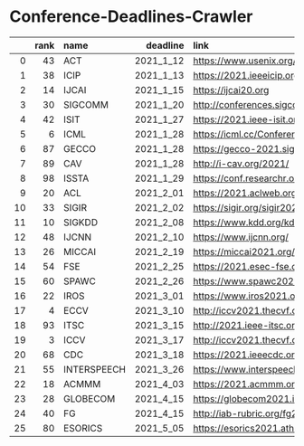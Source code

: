 # Conference-Deadlines-Crawler

|    |   rank | name        |   deadline | link                                         |
|---:|-------:|:------------|-----------:|:---------------------------------------------|
|  0 |     43 | ACT         |  2021_1_12 | https://www.usenix.org/conference/atc21      |
|  1 |     38 | ICIP        |  2021_1_13 | https://2021.ieeeicip.org/Default.asp        |
|  2 |     14 | IJCAI       |  2021_1_15 | https://ijcai20.org                          |
|  3 |     30 | SIGCOMM     |  2021_1_20 | http://conferences.sigcomm.org/sigcomm/2021/ |
|  4 |     42 | ISIT        |  2021_1_27 | https://2021.ieee-isit.org/                  |
|  5 |      6 | ICML        |  2021_1_28 | https://icml.cc/Conferences/2021             |
|  6 |     87 | GECCO       |  2021_1_28 | https://gecco-2021.sigevo.org                |
|  7 |     89 | CAV         |  2021_1_28 | http://i-cav.org/2021/                       |
|  8 |     98 | ISSTA       |  2021_1_29 | https://conf.researchr.org/home/issta-2021   |
|  9 |     20 | ACL         |  2021_2_01 | https://2021.aclweb.org/                     |
| 10 |     33 | SIGIR       |  2021_2_02 | https://sigir.org/sigir2021/                 |
| 11 |     10 | SIGKDD      |  2021_2_08 | https://www.kdd.org/kdd2021/                 |
| 12 |     48 | IJCNN       |  2021_2_10 | https://www.ijcnn.org/                       |
| 13 |     26 | MICCAI      |  2021_2_19 | https://miccai2021.org/en/                   |
| 14 |     54 | FSE         |  2021_2_25 | https://2021.esec-fse.org/                   |
| 15 |     60 | SPAWC       |  2021_2_26 | https://www.spawc2021.com/                   |
| 16 |     22 | IROS        |  2021_3_01 | https://www.iros2021.org/                    |
| 17 |      4 | ECCV        |  2021_3_10 | http://iccv2021.thecvf.com/                  |
| 18 |     93 | ITSC        |  2021_3_15 | http://2021.ieee-itsc.org/                   |
| 19 |      3 | ICCV        |  2021_3_17 | http://iccv2021.thecvf.com/home              |
| 20 |     68 | CDC         |  2021_3_18 | https://2021.ieeecdc.org/                    |
| 21 |     55 | INTERSPEECH |  2021_3_26 | https://www.interspeech2021.org/             |
| 22 |     18 | ACMMM       |  2021_4_03 | https://2021.acmmm.org/                      |
| 23 |     28 | GLOBECOM    |  2021_4_15 | https://globecom2021.ieee-globecom.org/      |
| 24 |     40 | FG          |  2021_4_15 | http://iab-rubric.org/fg2021/                |
| 25 |     80 | ESORICS     |  2021_5_05 | https://esorics2021.athene-center.de/        |
